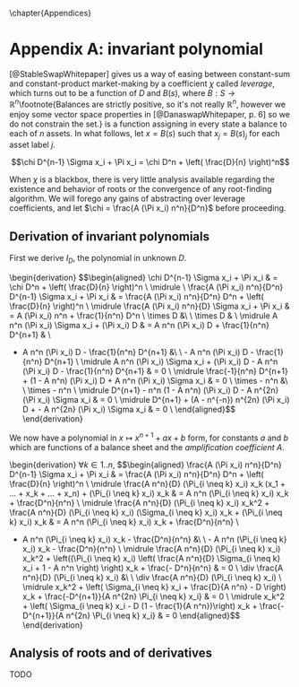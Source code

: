 \chapter{Appendices}
# Appendix A: invariant polynomial

[@StableSwapWhitepaper] gives us a way of easing between constant-sum and constant-product market-making by a coefficient $\chi$ called _leverage_, which turns out to be a function of $D$ and $B(s)$, where $B : S \rightarrow \mathbb{R}^n$\footnote{Balances are strictly positive, so it's not really $\mathbb{R}^n$, however we enjoy some vector space properties in [@DanaswapWhitepaper, p. 6] so we do not constrain the set.} is a function assigning in every state a balance to each of $n$ assets. In what follows, let $x = B(s)$ such that $x_j = B(s)_j$ for each asset label $j$.

$$\chi D^{n-1} \Sigma x_i + \Pi x_i = \chi D^n + \left( \frac{D}{n} \right)^n$$

When $\chi$ is a blackbox, there is very little analysis available regarding the existence and behavior of roots or the convergence of any root-finding algorithm. We will forego any gains of abstracting over leverage coefficients, and let $\chi = \frac{A (\Pi x_i) n^n}{D^n}$ before proceeding. 

## Derivation of invariant polynomials

First we derive $I_D$, the polynomial in unknown $D$. 

\begin{derivation}
$$\begin{aligned}
\chi D^{n-1} \Sigma x_i + \Pi x_i & = \chi D^n + \left( \frac{D}{n} \right)^n \\
\midrule \\
\frac{A (\Pi x_i) n^n}{D^n} D^{n-1} \Sigma x_i + \Pi x_i & = \frac{A (\Pi x_i) n^n}{D^n} D^n + \left( \frac{D}{n} \right)^n \\
\midrule
\frac{A (\Pi x_i) n^n}{D} \Sigma x_i + \Pi x_i & = A (\Pi x_i) n^n + \frac{1}{n^n} D^n \\
\times D &\ \ \times D & \\
\midrule
A n^n (\Pi x_i) \Sigma x_i + (\Pi x_i) D & = A n^n (\Pi x_i) D + \frac{1}{n^n} D^{n+1} & \\ 
- A n^n (\Pi x_i) D - \frac{1}{n^n} D^{n+1} &\ \ - A n^n (\Pi x_i) D - \frac{1}{n^n} D^{n+1} \\
\midrule
A n^n (\Pi x_i) \Sigma x_i + (\Pi x_i) D - A n^n (\Pi x_i) D - \frac{1}{n^n} D^{n+1} & = 0 \\
\midrule
\frac{-1}{n^n} D^{n+1} + (1 - A n^n) (\Pi x_i) D + A n^n (\Pi x_i) \Sigma x_i & = 0 \\
\times - n^n &\ \ \times - n^n \\ 
\midrule
D^{n+1} - n^n (1 - A n^n) (\Pi x_i) D - A n^{2n} (\Pi x_i) \Sigma x_i & = 0 \\
\midrule 
D^{n+1} + (A - n^{-n}) n^{2n} (\Pi x_i) D + - A n^{2n} (\Pi x_i) \Sigma x_i & = 0 \\
\end{aligned}$$
\end{derivation}

We now have a polynomial in $x \mapsto x^{n+1} + a x + b$ form, for constants $a$ and $b$ which are functions of a balance sheet and the _amplification coefficient_ $A$. 

\begin{derivation}
$\forall k \in 1..n,$ 
$$\begin{aligned}
\frac{A (\Pi x_i) n^n}{D^n} D^{n-1} \Sigma x_i + \Pi x_i & = \frac{A (\Pi x_i) n^n}{D^n} D^n + \left( \frac{D}{n} \right)^n \\
\midrule
\frac{A n^n}{D} (\Pi_{i \neq k} x_i) x_k (x_1 + ... + x_k + ... + x_n) + (\Pi_{i \neq k} x_i) x_k & = A n^n (\Pi_{i \neq k} x_i) x_k + \frac{D^n}{n^n} \\
\midrule
\frac{A n^n}{D} (\Pi_{i \neq k} x_i) x_k^2 + \frac{A n^n}{D} (\Pi_{i \neq k} x_i) (\Sigma_{i \neq k} x_i) x_k + (\Pi_{i \neq k} x_i) x_k & = A n^n (\Pi_{i \neq k} x_i) x_k + \frac{D^n}{n^n} \\
- A n^n (\Pi_{i \neq k} x_i) x_k - \frac{D^n}{n^n} &\ \ - A n^n (\Pi_{i \neq k} x_i) x_k - \frac{D^n}{n^n} \\
\midrule
\frac{A n^n}{D} (\Pi_{i \neq k} x_i) x_k^2 + \left((\Pi_{i \neq k} x_i) \left( \frac{A n^n}{D} \Sigma_{i \neq k} x_i + 1 - A n^n \right) \right) x_k + \frac{- D^n}{n^n} & = 0 \\
\div \frac{A n^n}{D} (\Pi_{i \neq k} x_i) &\ \ \div \frac{A n^n}{D} (\Pi_{i \neq k} x_i) \\
\midrule
x_k^2 + \left( \Sigma_{i \neq k} x_i + \frac{D}{A n^n} - D \right) x_k + \frac{-D^{n+1}}{A n^{2n} \Pi_{i \neq k} x_i} & = 0 \\
\midrule
x_k^2 + \left( \Sigma_{i \neq k} x_i - D (1 - \frac{1}{A n^n})\right) x_k + \frac{-D^{n+1}}{A n^{2n} \Pi_{i \neq k} x_i} & = 0
\end{aligned}$$
\end{derivation}

## Analysis of roots and of derivatives

TODO
